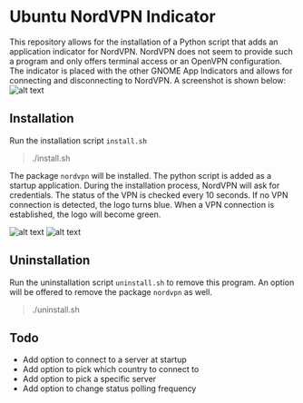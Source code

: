 # Ubuntu NordVPN Indicator
This repository allows for the installation of a Python script that adds an application indicator for NordVPN. NordVPN does not seem to provide such a program and only offers terminal access or an OpenVPN configuration. The indicator is placed with the other GNOME App Indicators and allows for connecting and disconnecting to NordVPN. A screenshot is shown below:
![alt text](https://raw.githubusercontent.com/yorickvanzweeden/Ubuntu-NordVPN-Indicator/master/screenshot.png "Screenshot")


## Installation
Run the installation script ```install.sh```
> ./install.sh

The package ```nordvpn``` will be installed. The python script is added as a startup application. During the installation process, NordVPN will ask for credentials. The status of the VPN is checked every 10 seconds. If no VPN connection is detected, the logo turns blue. When a VPN connection is established, the logo will become green. 

![alt text](https://raw.githubusercontent.com/yorickvanzweeden/Ubuntu-NordVPN-Indicator/master/code/nordvpn_disconnected.png "Disconnected logo")  ![alt text](https://raw.githubusercontent.com/yorickvanzweeden/Ubuntu-NordVPN-Indicator/master/code/nordvpn_connected.png "Connected logo")

## Uninstallation
Run the uninstallation script ```uninstall.sh``` to remove this program. An option will be offered to remove the package ```nordvpn``` as well.
> ./uninstall.sh

## Todo
- Add option to connect to a server at startup
- Add option to pick which country to connect to
- Add option to pick a specific server
- Add option to change status polling frequency